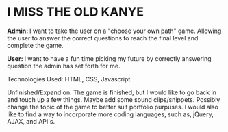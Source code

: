 <h1> I MISS THE OLD KANYE </h1>

<strong> Admin: </strong> I want to take the user on a "choose your own path" game. Allowing the user
       to answer the correct questions to reach the final level and complete the game.

<strong> User: </strong> I want to have a fun time picking my future by correctly answering question the
      admin has set forth for me. 

Technologies Used: HTML, CSS, Javascript. 

Unfinished/Expand on: The game is finished, but I would like to go back in and touch up a few things. Maybe add some sound clips/snippets. Possibly change the topic of the game to better suit portfolio purpuses. I would also like to find a way to incorporate more coding languages, such as, jQuery, AJAX, and API's.

[wireframe]: https://github.com/mikeabood/mikeabood.io/blob/master/images/wireframe/wireframe.jpg "WF Title Text 2"
